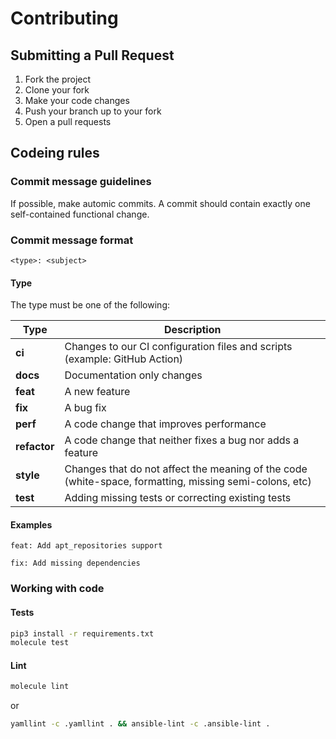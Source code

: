 # Contributing 

## Submitting a Pull Request
1. Fork the project
2. Clone your fork
3. Make your code changes
4. Push your branch up to your fork
5. Open a pull requests 

## Codeing rules
### Commit message guidelines
If possible, make automic commits. A commit should contain exactly one self-contained functional change.

### Commit message format
```
<type>: <subject>
``` 

#### Type
The type must be one of the following:

| Type         | Description                                                                                                 |
|--------------|-------------------------------------------------------------------------------------------------------------|
| **ci**       | Changes to our CI configuration files and scripts (example: GitHub Action) |
| **docs**     | Documentation only changes                                                                                  |
| **feat**     | A new feature                                                                                               |
| **fix**      | A bug fix                                                                                                   |
| **perf**     | A code change that improves performance                                                                     |
| **refactor** | A code change that neither fixes a bug nor adds a feature                                                   |
| **style**    | Changes that do not affect the meaning of the code (white-space, formatting, missing semi-colons, etc)      |
| **test**     | Adding missing tests or correcting existing tests                                                           |

#### Examples

```
feat: Add apt_repositories support
```
```
fix: Add missing dependencies
```

### Working with code
#### Tests
```bash
pip3 install -r requirements.txt
molecule test
```
#### Lint
```bash
molecule lint
```
or
```bash
yamllint -c .yamllint . && ansible-lint -c .ansible-lint .
```
